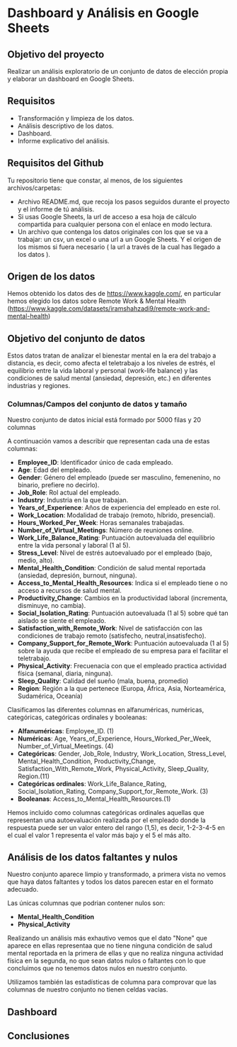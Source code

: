 # Dashboard y Análisis en Google Sheets

## Objetivo del proyecto

Realizar un análisis exploratorio de un conjunto de datos de elección propia y elaborar un dashboard en Google Sheets.

## Requisitos 

- Transformación y limpieza de los datos.
- Análisis descriptivo de los datos.
- Dashboard.
- Informe explicativo del análisis.

## Requisitos del Github

Tu repositorio tiene que constar, al menos, de los siguientes archivos/carpetas:

- Archivo README.md, que recoja los pasos seguidos durante el proyecto y el informe de tú análisis.
- Si usas Google Sheets, la url de acceso a esa hoja de cálculo compartida para cualquier persona con el enlace en modo lectura.
- Un archivo que contenga los datos originales con los que se va a trabajar: un csv, un excel o una url a un Google Sheets. Y el origen de los mismos si fuera necesario ( la url a través de la cual has llegado a los datos ).


## Origen de los datos

Hemos obtenido los datos des de https://www.kaggle.com/, en particular hemos elegido los datos sobre Remote Work & Mental Health 
(https://www.kaggle.com/datasets/iramshahzadi9/remote-work-and-mental-health)

## Objetivo del conjunto de datos

Estos datos tratan de analizar el bienestar mental en la era del trabajo a distancia, es decir, como afecta el teletrabajo a los niveles de estrés, el equilibrio entre la vida laboral y personal (work-life balance) y las condiciones de salud mental (ansiedad, depresión, etc.) en diferentes industrias y regiones. 

### Columnas/Campos del conjunto de datos y tamaño

Nuestro conjunto de datos inicial está formado por 5000 filas y 20 columnas

A continuación vamos a describir que representan cada una de estas columnas:

- **Employee_ID**: Identificador único de cada empleado.
- **Age**: Edad del empleado.
- **Gender**: Género del empleado (puede ser masculino, femenenino, no binario, prefiere no decirlo).
- **Job_Role**: Rol actual del empleado.
- **Industry**: Industria en la que trabajan.
- **Years_of_Experience**: Años de experiencia del empleado en este rol. 
- **Work_Location**: Modalidad de trabajo (remoto, híbrido, presencial).
- **Hours_Worked_Per_Week**: Horas semanales trabajadas.
- **Number_of_Virtual_Meetings**: Número de reuniones online.
- **Work_Life_Balance_Rating**: Puntuación autoevaluada del equilibrio entre la vida personal y laboral (1 al 5).
- **Stress_Level**: Nivel de estrés autoevaluado por el empleado (bajo, medio, alto).
- **Mental_Health_Condition**: Condición de salud mental reportada (ansiedad, depresión, burnout, ninguna).
- **Access_to_Mental_Health_Resources**: Indica si el empleado tiene o no acceso a recursos de salud mental.
- **Productivity_Change**: Cambios en la productividad laboral (incrementa, disminuye, no cambia). 
- **Social_Isolation_Rating**: Puntuación autoevaluada (1 al 5) sobre qué tan aislado se siente el empleado.
- **Satisfaction_with_Remote_Work**: Nivel de satisfacción con las condiciones de trabajo remoto 
    (satisfecho, neutral,insatisfecho).
- **Company_Support_for_Remote_Work**: Puntuación autoevaluada (1 al 5) sobre la ayuda que recibe el empleado de su empresa para el facilitar el teletrabajo.
- **Physical_Activity**: Frecuenacia con que el empleado practica actividad física (semanal, diaria, ninguna).
- **Sleep_Quality**: Calidad del sueño (mala, buena, promedio)
- **Region**: Región a la que pertenece (Europa, África, Asia, Norteamérica, Sudamérica, Oceanía)

Clasificamos las diferentes columnas en alfanuméricas, numéricas, categóricas, categóricas ordinales y booleanas:

- **Alfanuméricas**: Employee_ID. (1)
- **Numéricas**: Age, Years_of_Experience, Hours_Worked_Per_Week, Number_of_Virtual_Meetings. (4)
- **Categóricas**: Gender, Job_Role, Industry, Work_Location, Stress_Level, Mental_Health_Condition, 
                   Productivity_Change, Satisfaction_With_Remote_Work, Physical_Activity, Sleep_Quality,
                   Region.(11)
- **Categóricas ordinales**: Work_Life_Balance_Rating, Social_Isolation_Rating, Company_Support_for_Remote_Work. (3)
- **Booleanas**: Access_to_Mental_Health_Resources.(1)

Hemos incluido como columnas categóricas ordinales aquellas que representan una autoevaluación realizada por el empleado donde la respuesta puede ser un valor entero del rango (1,5), es decir,  1-2-3-4-5 en el cual el valor 1 representa el valor más bajo y el 5 el más alto. 

## Análisis de los datos faltantes y nulos

Nuestro conjunto aparece limpio y transformado, a primera vista no vemos que haya datos faltantes y todos los datos parecen estar en el formato adecuado. 

Las únicas columnas que podrian contener nulos son:

- **Mental_Health_Condition**
- **Physical_Activity**

Realizando un análisis más exhautivo vemos que el dato "None" que aparece en ellas representaa que no tiene ninguna condición de salud mental reportada en la primera de ellas y que no realiza ninguna actividad física en la segunda, no que sean datos nulos o faltantes con lo que concluimos que no tenemos datos nulos en nuestro conjunto.

Utilizamos también las estadísticas de columna para comprovar que las columnas de nuestro conjunto no tienen celdas vacías.

## Dashboard

## Conclusiones
